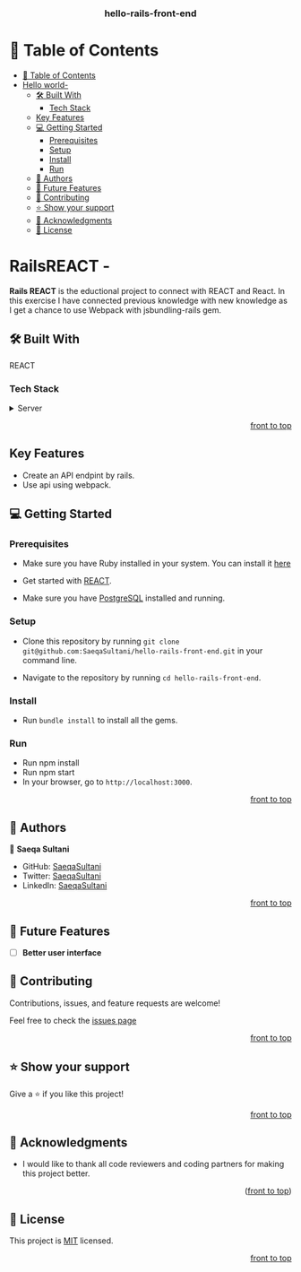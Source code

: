 <a name="readme-top"></a>

<div align="center">
  <h3><b>hello-rails-front-end</b></h3>
</div>
<!-- TABLE OF CONTENTS -->

# 📗 Table of Contents

- [📗 Table of Contents](#-table-of-contents)
- [Hello world- ](#hello-world--)
  - [🛠 Built With ](#-built-with-)
    - [Tech Stack ](#tech-stack-)
  - [Key Features ](#key-features-)
  - [💻 Getting Started ](#-getting-started-)
    - [Prerequisites](#prerequisites)
    - [Setup](#setup)
    - [Install](#install)
    - [Run](#run)
  - [👥 Authors ](#-authors-)
  - [🔭 Future Features ](#-future-features-)
  - [🤝 Contributing ](#-contributing-)
  - [⭐️ Show your support ](#️-show-your-support-)
  - [🙏 Acknowledgments ](#-acknowledgments-)
  - [📝 License ](#-license-)

<!-- PROJECT DESCRIPTION -->

# RailsREACT - <a name="about-project"></a>

**Rails REACT** is the eductional project to connect with REACT and React. In this exercise I have connected previous knowledge with new knowledge as I get a chance to use Webpack with jsbundling-rails gem.

## 🛠 Built With <a name="built-with">

REACT
</a>
### Tech Stack <a name="tech-stack"></a>

<details>
  <summary>Server</summary>
  <ul>
    <li><a href="https://www.ruby-lang.org/en/">Ruby</a></li>
    <li><a href="https://rubyonrails.org/">REACT</a></li>
    <li><a href="https://www.postgresql.org/">Postgresql</a></li>
    <li><a href="https://github.com/SaeqaSultani/hello-rails-back-end">BACKEND[Ruby on Rails]</a><li>

  </ul>
  <summary>Client</summary>
    <li><a href="https://github.com/Dmambo/hello-react-front-end">FRONTEND</a><li>
</details>

<p align="right"><a href="#readme-top">front to top</a></p>

<!-- Key Features -->

## Key Features <a name="key-features"></a>

- Create an API endpint by rails.
- Use api using webpack.

<!-- GETTING STARTED -->

## 💻 Getting Started <a name="getting-started"></a>

### Prerequisites

- Make sure you have Ruby installed in your system. You can install it [here](https://www.ruby-lang.org/en/documentation/installation/)

- Get started with [REACT](https://guides.rubyonrails.org/getting_started.html).

- Make sure you have [PostgreSQL](https://www.postgresql.org/) installed and running.

### Setup

- Clone this repository by running `git clone git@github.com:SaeqaSultani/hello-rails-front-end.git` in your command line.

- Navigate to the repository by running `cd hello-rails-front-end`.

### Install

- Run `bundle install` to install all the gems.

### Run
- Run npm install
- Run npm start
- In your browser, go to `http://localhost:3000`.

<p align="right"><a href="#readme-top">front to top</a></p>

<!-- AUTHORS -->

## 👥 Authors <a name="authors"></a>

👤 **Saeqa Sultani**

- GitHub: [SaeqaSultani](https://github.com/SaeqaSultani)
- Twitter: [SaeqaSultani](https://twitter.com/SaeqaSultani)
- LinkedIn: [SaeqaSultani](https://www.linkedin.com/in/saeqa-sultani)

<p align="right"><a href="#readme-top">front to top</a></p>

<!-- FUTURE FEATURES -->

## 🔭 Future Features <a name="future-features"></a>

- [ ] **Better user interface**

<!-- CONTRIBUTING -->

## 🤝 Contributing <a name="contributing"></a>

Contributions, issues, and feature requests are welcome!

Feel free to check the [issues page](https://github.com/Dmambo/hello-rails-front-end.git/issues)

<p align="right"><a href="#readme-top">front to top</a></p>

<!-- SUPPORT -->
## ⭐️ Show your support <a name="support"></a>
Give a ⭐️ if you like this project!
<p align="right"><a href="#readme-top">front to top</a></p>

## 🙏 Acknowledgments <a name="acknowledgements"></a>

- I would like to thank all code reviewers and coding partners for making this project better.

<p align="right">(<a href="#readme-top">front to top</a>)</p>
<!-- LICENSE -->

## 📝 License <a name="license"></a>

This project is [MIT](./LICENSE) licensed.

<p align="right"><a href="#readme-top">front to top</a></p>
